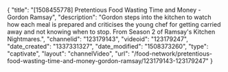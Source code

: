 {
    "title": "[1508455778] Pretentious Food Wasting Time and Money - Gordon Ramsay",
    "description": "Gordon steps into the kitchen to watch how each meal is prepared and criticises the young chef for getting carried away and not knowing when to stop. From Season 2 of Ramsay's Kitchen Nightmares.",
    "channelid": "123179143",
    "videoid": "123179247",
    "date_created": "1337331327",
    "date_modified": "1508373260",
    "type": "captivate",
    "layout": "channelVideo",
    "url": "\/food-network\/pretentious-food-wasting-time-and-money-gordon-ramsay\/123179143-123179247"
}